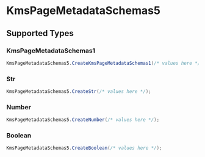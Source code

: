 # KmsPageMetadataSchemas5


## Supported Types

### KmsPageMetadataSchemas1

```csharp
KmsPageMetadataSchemas5.CreateKmsPageMetadataSchemas1(/* values here */);
```

### Str

```csharp
KmsPageMetadataSchemas5.CreateStr(/* values here */);
```

### Number

```csharp
KmsPageMetadataSchemas5.CreateNumber(/* values here */);
```

### Boolean

```csharp
KmsPageMetadataSchemas5.CreateBoolean(/* values here */);
```
